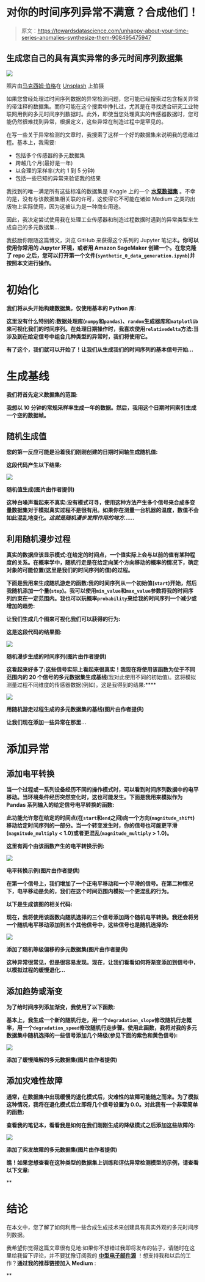 # 对你的时间序列异常不满意？合成他们！

> 原文：<https://towardsdatascience.com/unhappy-about-your-time-series-anomalies-synthesize-them-908495475947>

## 生成您自己的具有真实异常的多元时间序列数据集

![](img/bf6892576f372dfff7cab2c5e2a2b14d.png)

照片由[马克西姆·伯格](https://unsplash.com/@maxberg?utm_source=medium&utm_medium=referral)在 [Unsplash](https://unsplash.com?utm_source=medium&utm_medium=referral) 上拍摄

如果您曾经处理过时间序列数据的异常检测问题，您可能已经搜索过包含相关异常的带注释的数据集。而你可能在这个搜索中挣扎过，尤其是在寻找适合研究工业物联网用例的多元时间序列数据时。此外，即使当您处理真实的传感器数据时，您可能仍然很难找到异常，根据定义，这些异常在制造过程中是罕见的。

在写一些关于异常检测的文章时，我搜索了这样一个好的数据集来说明我的思维过程。基本上，我需要:

*   包括多个传感器的多元数据集
*   跨越几个月(最好是一年)
*   以合理的采样率(大约 1 到 5 分钟)
*   包括一些已知的异常来验证我的结果

我找到的唯一满足所有这些标准的数据集是 Kaggle 上的一个 [**水泵数据集**](https://www.kaggle.com/datasets/nphantawee/pump-sensor-data) 。不幸的是，没有与该数据集相关联的许可，这使得它不可能在诸如 Medium 之类的出版物上实际使用，因为这被认为是一种商业用途。

因此，我决定尝试使用我在处理工业传感器和制造过程数据时遇到的异常类型来生成自己的多元数据集…

我鼓励你跟随这篇博文，浏览 GitHub 来获得这个系列的 Jupyter 笔记本[](https://github.com/michaelhoarau/smarter-anomaly-detection)**。你可以使用你常用的 Jupyter 环境，或者用 Amazon SageMaker 创建一个。在您克隆了 repo 之后，您可以打开第一个文件(`synthetic_0_data_generation.ipynb`)并按照本文进行操作。**

# **初始化**

**我们将从头开始构建数据集，仅使用基本的 Python 库:**

**这里没有什么特别的:数据处理库(`numpy`和`pandas`)、`random`生成器库和`matplotlib`来可视化我们的时间序列。在处理日期操作时，我喜欢使用`relativedelta`方法:当涉及到在给定信号中组合几种类型的异常时，我们将使用它。**

**有了这个，我们就可以开始了！让我们从生成我们的时间序列的基本信号开始…**

# **生成基线**

**我们将首先定义数据集的范围:**

**我想以 10 分钟的常规采样率生成一年的数据。然后，我用这个日期时间索引生成一个空的数据帧。**

## **随机生成值**

**您的第一反应可能是沿着我们刚刚创建的日期时间轴生成随机值:**

**这段代码产生以下结果:**

**![](img/ccec734115bb20574f55ea1b7f11d836.png)**

**随机值生成(图片由作者提供)**

**这种白噪声看起来不真实:没有模式可寻，使用这种方法产生多个信号来合成多变量数据集对于模拟真实过程不是很有用。如果你在测量一台机器的温度，数值不会如此混乱地变化。*这就是随机漫步发挥作用的地方……***

## **利用随机漫步过程**

**真实的数据应该显示模式:在给定的时间点，一个值实际上会与以前的值有某种程度的关系。在概率学中，随机行走是在给定向某个方向移动的概率的情况下，确定对象的可能位置(这里是我们的时间序列的值)的过程。**

**下面是我用来生成随机游走的函数:我的时间序列从一个初始值(`start`)开始，然后我随机添加一个量(`step`)。我可以使用`min_value`和`max_value`参数将我的时间序列约束在一定范围内。我也可以玩概率`probability`来给我的时间序列一个减少或增加的趋势:**

**让我们生成几个图来可视化我们可以获得的行为:**

**这是这段代码的结果图:**

**![](img/25cba368403643e9ee9d2cd9a08096e4.png)**

**随机漫步生成的时间序列(图片由作者提供)**

**这看起来好多了:这些信号实际上看起来很真实！我现在将使用该函数为位于不同范围内的 20 个信号的多元数据集生成基线**(我对此使用不同的初始值)。这将模拟测量过程不同维度的传感器数据(例如)。这是我得到的结果:****

**![](img/1df1897329ced77f5fba5291abcd648b.png)**

**用随机游走过程生成的多元数据集的基线(图片由作者提供)**

**让我们现在添加一些异常在那里…**

# **添加异常**

## **添加电平转换**

**当一个过程或一系列设备经历不同的操作模式时，可以看到时间序列数据中的电平移动。当环境条件经历突然变化时，这也可能发生。下面是我用来模拟作为 Pandas 系列输入的给定信号电平转换的函数:**

**此功能允许您在给定的时间点(在`start`和`end`之间)向一个方向(`magnitude_shift`)移动给定时间序列的一部分。当一个转变发生时，你的信号也可能更平滑(`magnitude_multiply` < 1.0)或者更混乱(`magnitude_multiply` > 1.0)。**

**这里有两个由该函数产生的电平转换示例:**

**![](img/6a8f916182e655d40e560f886ee9b324.png)**

**电平转换示例(图片由作者提供)**

**在第一个信号上，我们增加了一个正电平移动和一个平滑的信号。在第二种情况下，电平移动是负的，我们在这个时间范围内模拟一个更混乱的行为。**

**以下是生成该图的相关代码:**

**现在，我将使用该函数向随机选择的三个信号添加两个随机电平转换。我还会将另一个随机电平移动添加到五个其他信号中，这些信号也是随机选择的:**

**![](img/0103b0272bb49b542089ef4adf260ba4.png)**

**添加了随机等级偏移的多元数据集(图片由作者提供)**

**这种异常很常见，但是很容易发现。现在，让我们看看如何将渐变添加到信号中，以模拟过程的缓慢退化…**

## **添加趋势或渐变**

**为了给时间序列添加渐变，我使用了以下函数:**

**基本上，我生成一个新的随机行走，用一个`degradation_slope`修改随机行走概率，用一个`degradation_speed`修改随机行走步骤。使用此函数，我将对我的多元数据集中随机选择的一些信号添加几个降级(参见下面的紫色和黄色信号):**

**![](img/c1383d267dba976ba0c29ac31cff4bcf.png)**

**添加了缓慢降解的多元数据集(图片由作者提供)**

## **添加灾难性故障**

**通常，在数据集中出现缓慢的退化模式后，灾难性的故障可能随之而来。为了模拟这种情况，我将在退化模式后立即将几个信号设置为 0.0。对此我有一个非常简单的函数:**

**查看我的笔记本，看看我是如何在我们刚刚生成的降级模式之后添加这些故障的:**

**![](img/800af1d70e732fa4d77423884a399518.png)**

**添加了突发故障的多元数据集(图片由作者提供)**

**瞧！如果您想查看在这种类型的数据集上训练和评估异常检测模型的示例，请查看以下文章:**

**[](/your-anomaly-detection-model-is-smarter-than-you-think-c1cade5fcabe)  [](/top-3-ways-your-anomaly-detection-models-can-earn-your-trust-f59072a6199c)  

# 结论

在本文中，您了解了如何利用一些合成生成技术来创建具有真实外观的多元时间序列数据。

我希望你觉得这篇文章很有见地:如果你不想错过我即将发布的帖子，请随时在这里给我留下评论，并不要犹豫订阅我的 [**中型电子邮件源**](https://michoara.medium.com/subscribe) ！想支持我和以后的工作？**通过我的推荐链接加入 Medium** :

[](https://michoara.medium.com/membership) **